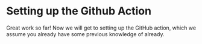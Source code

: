 # Setting up the Github Action

Great work so far! Now we will get to setting up the GitHub action, which we assume you already have some previous knowledge of already.

